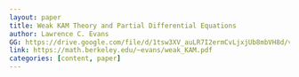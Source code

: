```yaml
---
layout: paper
title: Weak KAM Theory and Partial Differential Equations
author: Lawrence C. Evans
GG: https://drive.google.com/file/d/1tsw3XV_auLR7I2ermCvLjxjUb8mbVH8d/view?usp=sharing
link: https://math.berkeley.edu/~evans/weak_KAM.pdf
categories: [content, paper]
---
```






